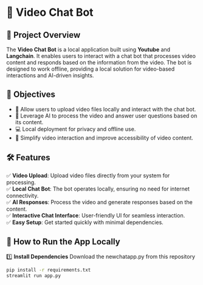 # 🤖 Video Chat Bot

## 🚀 Project Overview

The **Video Chat Bot** is a local application built using **Youtube** and **Langchain**. It enables users to interact with a chat bot that processes video content and responds based on the information from the video. The bot is designed to work offline, providing a local solution for video-based interactions and AI-driven insights.

## 🎯 Objectives

- 🎥 Allow users to upload video files locally and interact with the chat bot.
- 🧠 Leverage AI to process the video and answer user questions based on its content.
- 💻 Local deployment for privacy and offline use.
- 🔧 Simplify video interaction and improve accessibility of video content.

## 🛠️ Features

✅ **Video Upload**: Upload video files directly from your system for processing.  
✅ **Local Chat Bot**: The bot operates locally, ensuring no need for internet connectivity.  
✅ **AI Responses**: Process the video and generate responses based on the content.  
✅ **Interactive Chat Interface**: User-friendly UI for seamless interaction.  
✅ **Easy Setup**: Get started quickly with minimal dependencies.  

## 🔧 How to Run the App Locally

1️⃣ **Install Dependencies**
Download the newchatapp.py from this repository
```bash
pip install -r requirements.txt
streamlit run app.py
